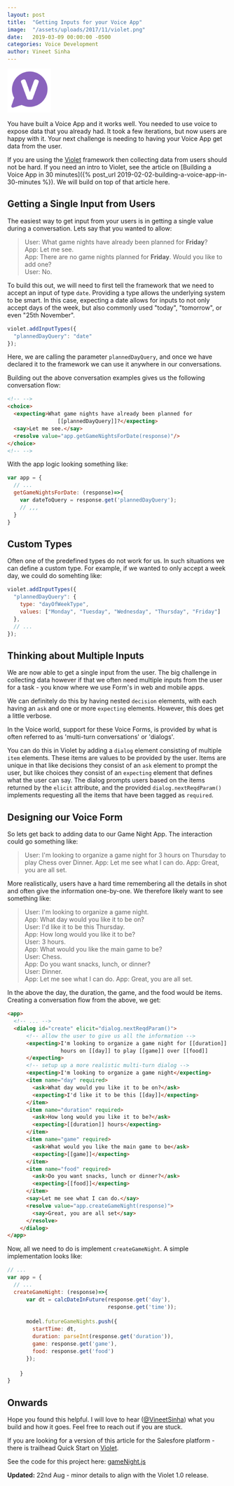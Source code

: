 ```yaml
---
layout: post
title:  "Getting Inputs for your Voice App"
image:  "/assets/uploads/2017/11/violet.png"
date:   2019-03-09 00:00:00 -0500
categories: Voice Development
author: Vineet Sinha
---
```

<img src="/assets/uploads/2017/11/violet.png" alt="violet" width="100"/>

You have built a Voice App and it works well. You needed to use voice to expose data that you already had. It took a few iterations, but now users are happy with it. Your next challenge is needing to having your Voice App get data from the user.

If you are using the [Violet](https://helloviolet.ai/) framework then collecting data from users should not be hard. If you need an intro to Violet, see the article on [Building a Voice App in 30 minutes]({% post_url 2019-02-02-building-a-voice-app-in-30-minutes %}). We will build on top of that article here.<!--more-->


## Getting a Single Input from Users

The easiest way to get input from your users is in getting a single value during a conversation. Lets say that you wanted to allow:

> User: What game nights have already been planned for **Friday**?  
> App: Let me see.  
> App: There are no game nights planned for **Friday**. Would you like to add one?  
> User: No.

To build this out, we will need to first tell the framework that we need to accept an input of type `date`. Providing a type allows the underlying system to be smart. In this case, expecting a date allows for inputs to not only accept days of the week, but also commonly used "today", "tomorrow", or even "25th November".

```javascript
violet.addInputTypes({
  "plannedDayQuery": "date"
});
```

Here, we are calling the parameter `plannedDayQuery`, and once we have declared it to the framework we can use it anywhere in our conversations.

Building out the above conversation examples gives us the following conversation flow:

```html
<!-- -->
<choice>
  <expecting>What game nights have already been planned for
                [[plannedDayQuery]]?</expecting>
  <say>Let me see.</say>
  <resolve value="app.getGameNightsForDate(response)"/>
</choice>
<!-- -->
```

With the app logic looking something like:

```javascript
var app = {
  // ...
  getGameNightsForDate: (response)=>{
    var dateToQuery = response.get('plannedDayQuery');
    // ,,,
  }
}
```

## Custom Types

Often one of the predefined types do not work for us. In such situations we can define a custom type. For example, if we wanted to only accept a week day, we could do somehting like:

```javascript
violet.addInputTypes({
  "plannedDayQuery": {
    type: "dayOfWeekType",
    values: ["Monday", "Tuesday", "Wednesday", "Thursday", "Friday"]
  },
  // ...
});
```

## Thinking about Multiple Inputs

We are now able to get a single input from the user. The big challenge in collecting data however if that we often need multiple inputs from the user for a task - you know where we use Form's in web and mobile apps.

We can definitely do this by having nested `decision` elements, with each having an `ask` and one or more `expecting` elements. However, this does get a little verbose.

In the Voice world, support for these Voice Forms, is provided by what is often referred to as 'multi-turn conversations' or 'dialogs'.

You can do this in Violet by adding a `dialog` element  consisting of multiple `item` elements. These items are values to be provided by the user. Items are unique in that like decisions they consist of an `ask` element to prompt the user, but like choices they consist of an `expecting` element that defines what the user can say. The dialog prompts users based on the items returned by the `elicit` attribute, and the provided `dialog.nextReqdParam()` implements requesting all the items that have been tagged as `required`.

## Designing our Voice Form

So lets get back to adding data to our Game Night App. The interaction could go something like:

> User: I'm looking to organize a game night for 3 hours on Thursday to play Chess over Dinner.
> App: Let me see what I can do.
> App: Great, you are all set.

More realistically, users have a hard time remembering all the details in shot and often give the information one-by-one. We therefore likely want to see something like:

> User: I'm looking to organize a game night.  
> App: What day would you like it to be on?  
> User: I'd like it to be this Thursday.  
> App: How long would you like it to be?  
> User: 3 hours.  
> App: What would you like the main game to be?  
> User: Chess.  
> App: Do you want snacks, lunch, or dinner?  
> User: Dinner.  
> App: Let me see what I can do.
> App: Great, you are all set.

In the above the day, the duration, the game, and the food would be items. Creating a conversation flow from the above, we get:

```html
<app>
  <!-- ... -->
  <dialog id="create" elicit="dialog.nextReqdParam()">
      <!-- allow the user to give us all the information -->
      <expecting>I'm looking to organize a game night for [[duration]]
                 hours on [[day]] to play [[game]] over [[food]]
      </expecting>
      <!-- setup up a more realistic multi-turn dialog -->
      <expecting>I'm looking to organize a game night</expecting>
      <item name="day" required>
        <ask>What day would you like it to be on?</ask>
        <expecting>I'd like it to be this [[day]]</expecting>
      </item>
      <item name="duration" required>
        <ask>How long would you like it to be?</ask>
        <expecting>[[duration]] hours</expecting>
      </item>
      <item name="game" required>
        <ask>What would you like the main game to be</ask>
        <expecting>[[game]]</expecting>
      </item>
      <item name="food" required>
        <ask>Do you want snacks, lunch or dinner?</ask>
        <expecting>[[food]]</expecting>
      </item>
      <say>Let me see what I can do.</say>
      <resolve value="app.createGameNight(response)">
        <say>Great, you are all set</say>
      </resolve>
    </dialog>
</app>
```

Now, all we need to do is implement `createGameNight`. A simple implementation looks like:

```javascript
// ...
var app = {
  // ...
  createGameNight: (response)=>{
      var dt = calcDateInFuture(response.get('day'),
                                response.get('time'));

      model.futureGameNights.push({
        startTime: dt,
        duration: parseInt(response.get('duration')),
        game: response.get('game'),
        food: response.get('food')
      });

    }
}
```

## Onwards

Hope you found this helpful. I will love to hear ([@VineetSinha](https://twitter.com/VineetSinha)) what you build and how it goes. Feel free to reach out if you are stuck.

If you are looking for a version of this article for the Salesfore platform - there is trailhead Quick Start on [Violet](https://trailhead.salesforce.com/en/content/learn/projects/quickstart-violet).

See the code for this project here: [gameNight.js](https://github.com/vineet-sinha/violet-trailhead/blob/master/gameNight.js)

**Updated:** 22nd Aug - minor details to align with the Violet 1.0 release.
